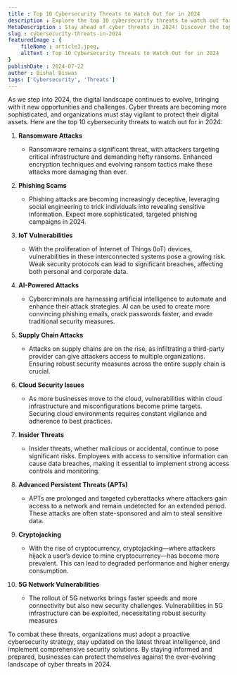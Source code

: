 ```yaml
---
title : Top 10 Cybersecurity Threats to Watch Out for in 2024 
description : Explore the top 10 cybersecurity threats to watch out for in 2024, including ransomware, phishing scams, and IoT vulnerabilities. Learn how these emerging threats can impact your organization and discover strategies to protect your digital assets in the ever-evolving cyber landscape.
MetaDescription : Stay ahead of cyber threats in 2024! Discover the top 10 cybersecurity threats, including ransomware, phishing, and IoT vulnerabilities, and learn how to safeguard your digital assets.
slug : cybersecurity-threats-in-2024 
featuredImage : {
    fileName : article3.jpeg,
    altText : Top 10 Cybersecurity Threats to Watch Out for in 2024
}
publishDate : 2024-07-22
author : Bishal Biswas
tags: ['Cybersecurity', 'Threats']
---
```

As we step into 2024, the digital landscape continues to evolve, bringing with it new opportunities and challenges. Cyber threats are becoming more sophisticated, and organizations must stay vigilant to protect their digital assets. Here are the top 10 cybersecurity threats to watch out for in 2024:

1.  **Ransomware Attacks**
    
    -   Ransomware remains a significant threat, with attackers targeting critical infrastructure and demanding hefty ransoms. Enhanced encryption techniques and evolving ransom tactics make these attacks more damaging than ever.
2.  **Phishing Scams**
    
    -   Phishing attacks are becoming increasingly deceptive, leveraging social engineering to trick individuals into revealing sensitive information. Expect more sophisticated, targeted phishing campaigns in 2024.
3.  **IoT Vulnerabilities**
    
    -   With the proliferation of Internet of Things (IoT) devices, vulnerabilities in these interconnected systems pose a growing risk. Weak security protocols can lead to significant breaches, affecting both personal and corporate data.
4.  **AI-Powered Attacks**
    
    -   Cybercriminals are harnessing artificial intelligence to automate and enhance their attack strategies. AI can be used to create more convincing phishing emails, crack passwords faster, and evade traditional security measures.
5.  **Supply Chain Attacks**
    
    -   Attacks on supply chains are on the rise, as infiltrating a third-party provider can give attackers access to multiple organizations. Ensuring robust security measures across the entire supply chain is crucial.
6.  **Cloud Security Issues**
    
    -   As more businesses move to the cloud, vulnerabilities within cloud infrastructure and misconfigurations become prime targets. Securing cloud environments requires constant vigilance and adherence to best practices.
7.  **Insider Threats**
    
    -   Insider threats, whether malicious or accidental, continue to pose significant risks. Employees with access to sensitive information can cause data breaches, making it essential to implement strong access controls and monitoring.
8.  **Advanced Persistent Threats (APTs)**
    
    -   APTs are prolonged and targeted cyberattacks where attackers gain access to a network and remain undetected for an extended period. These attacks are often state-sponsored and aim to steal sensitive data.
9.  **Cryptojacking**
    
    -   With the rise of cryptocurrency, cryptojacking—where attackers hijack a user’s device to mine cryptocurrency—has become more prevalent. This can lead to degraded performance and higher energy consumption.
10.  **5G Network Vulnerabilities**
       -   The rollout of 5G networks brings faster speeds and more connectivity but also new security challenges. Vulnerabilities in 5G infrastructure can be exploited, necessitating robust security measures

To combat these threats, organizations must adopt a proactive cybersecurity strategy, stay updated on the latest threat intelligence, and implement comprehensive security solutions. By staying informed and prepared, businesses can protect themselves against the ever-evolving landscape of cyber threats in 2024.